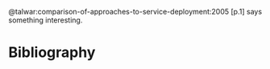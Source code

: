 @talwar:comparison-of-approaches-to-service-deployment:2005 [p.1] says something interesting.

# Bibliography
